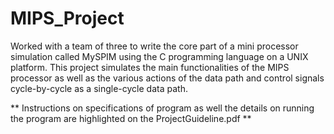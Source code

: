 # MIPS_Project
Worked with a team of three to write the core part of a mini processor simulation called MySPIM using the C programming language on a UNIX platform. This project simulates the main functionalities of the MIPS processor as well as the various actions of the data path and control signals cycle-by-cycle as a single-cycle data path.  


** Instructions on specifications of program as well the details on running the program are highlighted on the ProjectGuideline.pdf **
